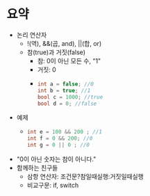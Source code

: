 # 요약
- 논리 연산자
  - !(역), &&(곱, and), ||(합, or)
  - 참(true)과 거짓(false)
    - 참: 0이 아닌 모든 수, "1"
    - 거짓: 0
    - ```cpp
      int a = false; //0
      int b = true; //1
      bool c = 1000; //true
      bool d = 0; //false
      ```
- 예제
  - ```cpp
    int e = 100 && 200 ; //1
    int f = 0 && 200; //0
    int g = 0 || 0 ; //0
    ```
- "0이 아닌 숫자는 참이 아니다."
- 함께하는 친구들
  - 삼항 연산자: 조건문?참일때실행:거짓일때실행
  - 비교구문: if, switch
